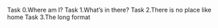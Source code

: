 Task 0.Where am I?
Task 1.What’s in there?
Task 2.There is no place like home
Task 3.The long format
